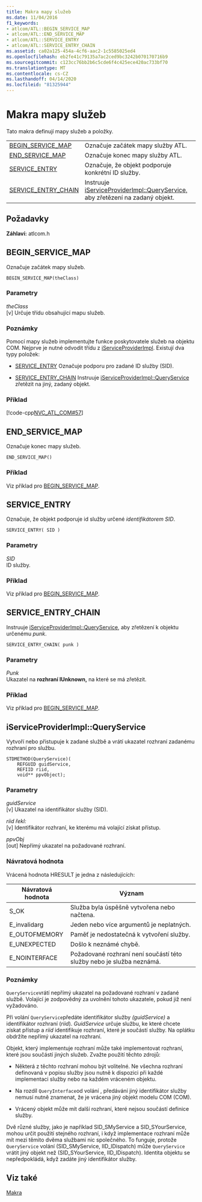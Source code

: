 ```yaml
---
title: Makra mapy služeb
ms.date: 11/04/2016
f1_keywords:
- atlcom/ATL::BEGIN_SERVICE_MAP
- atlcom/ATL::END_SERVICE_MAP
- atlcom/ATL::SERVICE_ENTRY
- atlcom/ATL::SERVICE_ENTRY_CHAIN
ms.assetid: ca02a125-454a-4cf6-aac2-1c5585025ed4
ms.openlocfilehash: eb2fe41c79135a7ac2ced9bc3242b070170716b9
ms.sourcegitcommit: c123cc76bb2b6c5cde6f4c425ece420ac733bf70
ms.translationtype: MT
ms.contentlocale: cs-CZ
ms.lasthandoff: 04/14/2020
ms.locfileid: "81325944"
---
```

# <a name="service-map-macros"></a>Makra mapy služeb

Tato makra definují mapy služeb a položky.

|||
|-|-|
|[BEGIN_SERVICE_MAP](#begin_service_map)|Označuje začátek mapy služby ATL.|
|[END_SERVICE_MAP](#end_service_map)|Označuje konec mapy služby ATL.|
|[SERVICE_ENTRY](#service_entry)|Označuje, že objekt podporuje konkrétní ID služby.|
|[SERVICE_ENTRY_CHAIN](#service_entry_chain)|Instruuje [iServiceProviderImpl::QueryService,](#queryservice) aby zřetězení na zadaný objekt.|

## <a name="requirements"></a>Požadavky

**Záhlaví:** atlcom.h

## <a name="begin_service_map"></a><a name="begin_service_map"></a>BEGIN_SERVICE_MAP

Označuje začátek mapy služeb.

```
BEGIN_SERVICE_MAP(theClass)
```

### <a name="parameters"></a>Parametry

*theClass*<br/>
[v] Určuje třídu obsahující mapu služeb.

### <a name="remarks"></a>Poznámky

Pomocí mapy služeb implementujte funkce poskytovatele služeb na objektu COM. Nejprve je nutné odvodit třídu z [iServiceProviderImpl](../../atl/reference/iserviceproviderimpl-class.md). Existují dva typy položek:

- [SERVICE_ENTRY](#service_entry)   Označuje podporu pro zadané ID služby (SID).

- [SERVICE_ENTRY_CHAIN](#service_entry_chain)   Instruuje [iServiceProviderImpl::QueryService](#queryservice) zřetězit na jiný, zadaný objekt.

### <a name="example"></a>Příklad

[!code-cpp[NVC_ATL_COM#57](../../atl/codesnippet/cpp/service-map-macros_1.h)]

## <a name="end_service_map"></a><a name="end_service_map"></a>END_SERVICE_MAP

Označuje konec mapy služeb.

```
END_SERVICE_MAP()
```

### <a name="example"></a>Příklad

Viz příklad pro [BEGIN_SERVICE_MAP](#begin_service_map).

## <a name="service_entry"></a><a name="service_entry"></a>SERVICE_ENTRY

Označuje, že objekt podporuje id služby určené *identifikátorem SID*.

```
SERVICE_ENTRY( SID )
```

### <a name="parameters"></a>Parametry

*SID*<br/>
ID služby.

### <a name="example"></a>Příklad

Viz příklad pro [BEGIN_SERVICE_MAP](#begin_service_map).

## <a name="service_entry_chain"></a><a name="service_entry_chain"></a>SERVICE_ENTRY_CHAIN

Instruuje [iServiceProviderImpl::QueryService,](#queryservice) aby zřetězení k objektu určenému *punk*.

```
SERVICE_ENTRY_CHAIN( punk )
```

### <a name="parameters"></a>Parametry

*Punk*<br/>
Ukazatel na **rozhraní IUnknown,** na které se má zřetězit.

### <a name="example"></a>Příklad

Viz příklad pro [BEGIN_SERVICE_MAP](#begin_service_map).

## <a name="iserviceproviderimplqueryservice"></a><a name="queryservice"></a>iServiceProviderImpl::QueryService

Vytvoří nebo přistupuje k zadané službě a vrátí ukazatel rozhraní zadanému rozhraní pro službu.

```
STDMETHOD(QueryService)(
    REFGUID guidService,
    REFIID riid,
    void** ppvObject);
```

### <a name="parameters"></a>Parametry

*guidService*<br/>
[v] Ukazatel na identifikátor služby (SID).

*riid řekl:*<br/>
[v] Identifikátor rozhraní, ke kterému má volající získat přístup.

*ppvObj*<br/>
[out] Nepřímý ukazatel na požadované rozhraní.

### <a name="return-value"></a>Návratová hodnota

Vrácená hodnota HRESULT je jedna z následujících:

|Návratová hodnota|Význam|
|------------------|-------------|
|S_OK|Služba byla úspěšně vytvořena nebo načtena.|
|E_invalidarg|Jeden nebo více argumentů je neplatných.|
|E_OUTOFMEMORY|Paměť je nedostatečná k vytvoření služby.|
|E_UNEXPECTED|Došlo k neznámé chybě.|
|E_NOINTERFACE|Požadované rozhraní není součástí této služby nebo je služba neznámá.|

### <a name="remarks"></a>Poznámky

`QueryService`vrátí nepřímý ukazatel na požadované rozhraní v zadané službě. Volající je zodpovědný za uvolnění tohoto ukazatele, pokud již není vyžadováno.

Při volání `QueryService`předáte identifikátor služby *(guidService)* a identifikátor rozhraní (*riid*). *GuidService* určuje službu, ke které chcete získat přístup a *riid* identifikuje rozhraní, které je součástí služby. Na oplátku obdržíte nepřímý ukazatel na rozhraní.

Objekt, který implementuje rozhraní může také implementovat rozhraní, které jsou součástí jiných služeb. Zvažte použití těchto zdrojů:

- Některá z těchto rozhraní mohou být volitelné. Ne všechna rozhraní definovaná v popisu služby jsou nutně k dispozici při každé implementaci služby nebo na každém vráceném objektu.

- Na rozdíl `QueryInterface`od volání , předávání jiný identifikátor služby nemusí nutně znamenat, že je vrácena jiný objekt modelu COM (COM).

- Vrácený objekt může mít další rozhraní, které nejsou součástí definice služby.

Dvě různé služby, jako je například SID_SMyService a SID_SYourService, mohou určit použití stejného rozhraní, i když implementace rozhraní může mít mezi těmito dvěma službami nic společného. To funguje, protože `QueryService` volání (SID_SMyService, IID_IDispatch) může `QueryService` vrátit jiný objekt než (SID_SYourService, IID_IDispatch). Identita objektu se nepředpokládá, když zadáte jiný identifikátor služby.

## <a name="see-also"></a>Viz také

[Makra](../../atl/reference/atl-macros.md)
